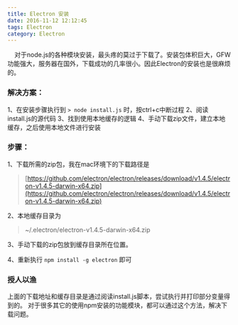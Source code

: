 ```yaml
---
title: Electron 安装
date: 2016-11-12 12:12:45
tags: Electron
category: Electron
---
```


&nbsp;&nbsp;&nbsp;&nbsp;对于node.js的各种模块安装，最头疼的莫过于下载了。安装包体积巨大，GFW功能强大，服务器在国外，下载成功的几率很小。因此Electron的安装也是很麻烦的。

### 解决方案：
1、在安装步骤执行到 ` > node install.js ` 时，按ctrl+c中断过程
2、阅读install.js的源代码
3、找到使用本地缓存的逻辑
4、手动下载zip文件，建立本地缓存，之后使用本地文件进行安装


### 步骤：
1、下载所需的zip包，我在mac环境下的下载路径是
> [https://github.com/electron/electron/releases/download/v1.4.5/electron-v1.4.5-darwin-x64.zip](https://github.com/electron/electron/releases/download/v1.4.5/electron-v1.4.5-darwin-x64.zip)

2、本地缓存目录为
> ~/.electron/electron-v1.4.5-darwin-x64.zip

3、手动下载的zip包放到缓存目录所在位置。

4、重新执行 ` npm install -g electron ` 即可


### 授人以渔
上面的下载地址和缓存目录是通过阅读install.js脚本，尝试执行并打印部分变量得到的。
对于很多其它的使用npm安装的功能模块，都可以通过这个方法，解决下载问题。